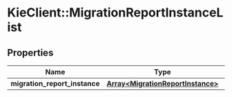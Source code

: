 # KieClient::MigrationReportInstanceList

## Properties
Name | Type | Description | Notes
------------ | ------------- | ------------- | -------------
**migration_report_instance** | [**Array&lt;MigrationReportInstance&gt;**](MigrationReportInstance.md) |  | [optional] 


